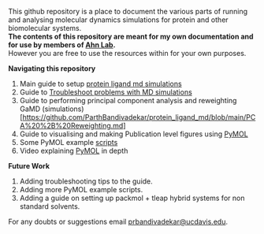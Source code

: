 This github repository is a place to document the various parts of running and analysing molecular dynamics simulations for protein and other biomolecular systems. <br>
<b> The contents of this repository are meant for my own documentation and for use by members of [Ahn Lab](https://www.sahnlab.com/team). </b> <br>
However you are free to use the resources within for your own purposes.

<b> Navigating this repository </b>
1. Main guide to setup [protein ligand md simulations](https://github.com/ParthBandivadekar/protein_ligand_md/blob/main/Protein%20Ligand%20MD.md#protein_ligand_md)
2. Guide to [Troubleshoot problems with MD simulations](https://github.com/ParthBandivadekar/protein_ligand_md/blob/main/Troubleshooting.md)
3. Guide to performing principal component analysis and reweighting GaMD (simulations)[https://github.com/ParthBandivadekar/protein_ligand_md/blob/main/PCA%20%2B%20Reweighting.md]
4. Guide to visualising and making Publication level figures using [PyMOL](https://github.com/ParthBandivadekar/protein_ligand_md/blob/main/PyMOL%20Guide.md)
5. Some PyMOL example [scripts](https://github.com/ParthBandivadekar/protein_ligand_md/blob/main/PyMOL%20Examples.md)
6. Video explaining [PyMOL](https://youtu.be/FZcoLd0_rMw?feature=shared) in depth

<b> Future Work </b>
1. Adding troubleshooting tips to the guide.
2. Adding more PyMOL example scripts.
3. Adding a guide on setting up packmol + tleap hybrid systems for non standard solvents.

 For any doubts or suggestions email prbandivadekar@ucdavis.edu.
